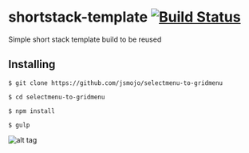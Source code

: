 # shortstack-template   [![Build Status](https://travis-ci.org/jsmojo/selectmenu-to-gridmenu.svg?branch=master)](https://travis-ci.org/jsmojo/selectmenu-to-gridmenu)

Simple short stack template build to be reused

## Installing

```
$ git clone https://github.com/jsmojo/selectmenu-to-gridmenu
```

```
$ cd selectmenu-to-gridmenu
```

```
$ npm install 
```

```
$ gulp
```

![alt tag](https://github.com/selectmenu-to-gridmenu/demo.jpg)
